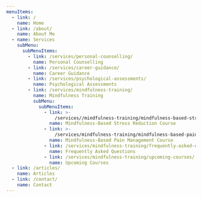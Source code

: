 ```yaml
---
menuItems:
  - link: /
    name: Home
  - link: /about/
    name: About Me
  - name: Services
    subMenu:
      subMenuItems:
        - link: /services/personal-counselling/
          name: Personal Counselling
        - link: /services/career-guidance/
          name: Career Guidance
        - link: /services/psychological-assessments/
          name: Psychological Assessments
        - link: /services/mindfulness-training/
          name: Mindfulness Training
          subMenu:
            subMenuItems:
              - link: >-
                  /services//mindfulness-training/mindfulness-based-stress-reduction-course/
                name: Mindfulness-Based Stress Reduction Course
              - link: >-
                  /services/mindfulness-training/mindfulness-based-pain-management-course/
                name: Mindfulness-Based Pain Management Course
              - link: /services/mindfulness-training/frequently-asked-questions/
                name: Frequently Asked Questions
              - link: /services/mindfulness-training/upcoming-courses/
                name: Upcoming Courses
  - link: /articles/
    name: Articles
  - link: /contact/
    name: Contact
---
```

